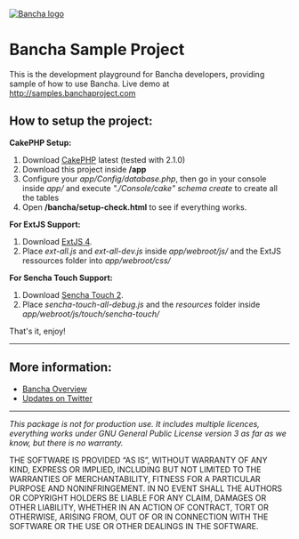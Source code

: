 [![Bancha logo](http://docs.banchaproject.com/wiki/images/github-logo.png)](http://banchaproject.com)

Bancha Sample Project
=============================

This is the development playground for Bancha developers, providing sample of how to use Bancha.
Live demo at http://samples.banchaproject.com


How to setup the project:
---------------------

__CakePHP Setup:__

1. Download [CakePHP](http://www.cakephp.com) latest (tested with 2.1.0)
1. Download this project inside __/app__
1. Configure your _app/Config/database.php_, then go in your console inside _app/_ and execute _"./Console/cake" schema create_ to create all the tables
1. Open __/bancha/setup-check.html__ to see if everything works.

__For ExtJS Support:__

1. Download [ExtJS 4](http://www.sencha.com/products/extjs/download/).
1. Place _ext-all.js_ and _ext-all-dev.js_ inside _app/webroot/js/_ and the ExtJS ressources folder into _app/webroot/css/_

__For Sencha Touch Support:__

1. Download [Sencha Touch 2](http://www.sencha.com/products/touch/download/).
1. Place _sencha-touch-all-debug.js_ and the _resources_ folder inside _app/webroot/js/touch/sencha-touch/_



That's it, enjoy!


---

More information:
-----------------

*   [Bancha Overview](http://banchaproject.com/)
*   [Updates on Twitter](http://twitter.com/#!/banchaproject)

-------------------------

_This package is not for production use. It includes multiple licences, 
everything works under GNU General Public License version 3 as far as we 
know, but there is no warranty._

THE SOFTWARE IS PROVIDED “AS IS”, WITHOUT WARRANTY OF ANY KIND, EXPRESS OR
IMPLIED, INCLUDING BUT NOT LIMITED TO THE WARRANTIES OF MERCHANTABILITY,
FITNESS FOR A PARTICULAR PURPOSE AND NONINFRINGEMENT. IN NO EVENT SHALL THE
AUTHORS OR COPYRIGHT HOLDERS BE LIABLE FOR ANY CLAIM, DAMAGES OR OTHER
LIABILITY, WHETHER IN AN ACTION OF CONTRACT, TORT OR OTHERWISE, ARISING FROM,
OUT OF OR IN CONNECTION WITH THE SOFTWARE OR THE USE OR OTHER DEALINGS IN
THE SOFTWARE.